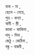 বাবা  - মা ,  
ছেলে - মেয়ে,   
পুত্র  - কন্যা ,   
স্বামী - স্ত্রী ,   
কাকা - কাকিমা ,   
দাদু  - দিদা ,   
জেঠু  - জেঠিমা ,   
বন্ধু - বান্ধবী ,   
